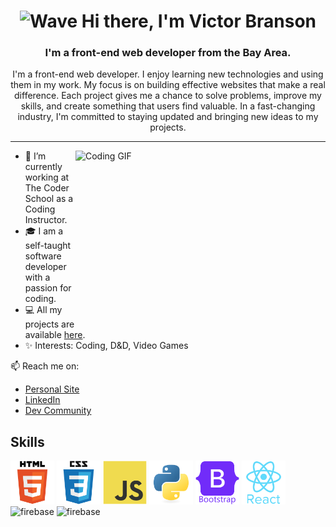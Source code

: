 <div align="center">
<h1><img src="https://raw.githubusercontent.com/TheDudeThatCode/TheDudeThatCode/master/Assets/Hi.gif" alt="Wave" width="40" height="40"/> Hi there, I'm Victor Branson </h1>

<h3> I'm a front-end web developer from the Bay Area. </h3>

<p> I'm a front-end web developer. I enjoy learning new technologies and using them in my work. My focus is on building effective websites that make a real difference. Each project gives me a chance to solve problems, improve my skills, and create something that users find valuable. In a fast-changing industry, I'm committed to staying updated and bringing new ideas to my projects. </p>
</div>

<hr>

<img align="right" src="https://media.giphy.com/media/2IudUHdI075HL02Pkk/giphy.gif" alt="Coding GIF" width="400" height="285">


- 🌱 I’m currently working at The Coder School as a Coding Instructor.
- 🎓 I am a self-taught software developer with a passion for coding. 
- 💻 All my projects are available [here](https://github.com/Ultimamaximus?tab=repositories).
- ✨ Interests: Coding, D&D, Video Games




📫 Reach me on:

- [Personal Site](https://victorbportfolio.netlify.app/)
- [LinkedIn](https://www.linkedin.com/in/victor-branson-4b6bab240/)
- [Dev Community](https://dev.to/ultimamaximus)



## Skills

<img src="https://raw.githubusercontent.com/devicons/devicon/master/icons/html5/html5-original-wordmark.svg" alt="html5" width="70" height="70"/> <img src="https://raw.githubusercontent.com/devicons/devicon/master/icons/css3/css3-original-wordmark.svg" alt="css3" width="70" height="70"/> <img src="https://raw.githubusercontent.com/devicons/devicon/master/icons/javascript/javascript-original.svg" alt="javascript" width="70" height="70"/> <img src="https://raw.githubusercontent.com/devicons/devicon/master/icons/python/python-original.svg" alt="python" width="70" height="70"/> <img src="https://raw.githubusercontent.com/devicons/devicon/master/icons/bootstrap/bootstrap-plain-wordmark.svg" alt="bootstrap" width="70" height="70"/> <img src="https://raw.githubusercontent.com/devicons/devicon/master/icons/react/react-original-wordmark.svg" alt="react" width="70" height="70"/> <img src="https://www.vectorlogo.zone/logos/firebase/firebase-icon.svg" alt="firebase" width="70" height="70"/> <img src="https://icongr.am/devicon/npm-original-wordmark.svg?size=128&color=currentColor" alt="firebase" width="70" height="70"/>